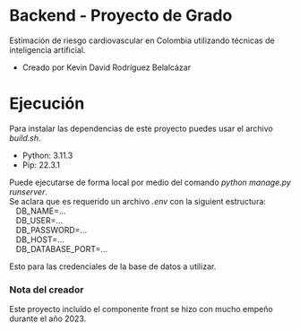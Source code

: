# Backend - Proyecto de Grado
Estimación de riesgo cardiovascular en Colombia utilizando técnicas de inteligencia artificial.
- Creado por Kevin David Rodríguez Belalcázar

# Ejecución
Para instalar las dependencias de este proyecto puedes usar el archivo *build.sh*.
- Python: 3.11.3
- Pip: 22.3.1

Puede ejecutarse de forma local por medio del comando *python manage.py runserver*.\
Se aclara que es requerido un archivo *.env* con la siguient estructura: \
&nbsp;&nbsp; DB_NAME=...\
&nbsp;&nbsp; DB_USER=...\
&nbsp;&nbsp; DB_PASSWORD=...\
&nbsp;&nbsp; DB_HOST=...\
&nbsp;&nbsp; DB_DATABASE_PORT=...

Esto para las credenciales de la base de datos a utilizar.

### Nota del creador
Este proyecto incluído el componente front se hizo con mucho empeño durante el año 2023.
